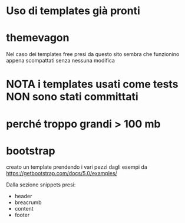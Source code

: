 # Uso di templates già pronti

# themevagon
Nel caso dei templates free presi da questo sito sembra che funzionino
appena scompattati senza nessuna modifica

# NOTA i templates usati come tests NON sono stati committati
# perché troppo grandi > 100 mb

# bootstrap
creato un template prendendo i vari pezzi dagli esempi da
https://getbootstrap.com/docs/5.0/examples/

Dalla sezione snippets presi:
- header
- breacrumb
- content
- footer

